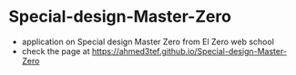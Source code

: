 # Special-design-Master-Zero
- application on Special design Master Zero from El Zero web school
- check the page at https://ahmed3tef.github.io/Special-design-Master-Zero
